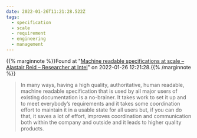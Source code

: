 ```yaml
---
date: 2022-01-26T11:21:28.522Z
tags:
  - specification
  - scale
  - requirement
  - engineering
  - management
---
```

{{% marginnote %}}Found at "[Machine readable specifications at scale – Alastair Reid – Researcher at Intel](https://alastairreid.github.io/mrs-at-scale/)" on 2022-01-26 12:21:28.{{% /marginnote %}}

> In many ways, having a high quality, authoritative, human readable, machine readable specification that is used by all major users of existing documentation is a no-brainer. It takes work to set it up and to meet everybody’s requirements and it takes some coordination effort to maintain it in a usable state for all users but, if you can do that, it saves a lot of effort, improves coordination and communication both within the company and outside and it leads to higher quality products.

